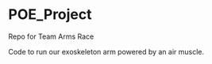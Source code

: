 POE_Project
===========

Repo for Team Arms Race

Code to run our exoskeleton arm powered by an air muscle. 
